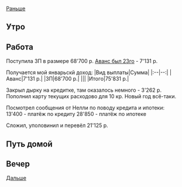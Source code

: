 [Раньше](2020.12.28.md)  
## Утро
## Работа
Поступила ЗП в размере 68'700 р.
[Аванс был 23го](2020.12.23.md) - 7'131 р.

Получается мой январьскй доход:
|Вид выплаты|Сумма|
|:--|--:|
|Аванс|7'131 р.|
|ЗП|68'700 р.|
|||
|Итого|75'831 р.|

Закрыл дырку на кредитке, там оказалось немного - 3'262 р.  
Пополнил карту текущих расходово для 10 кр. Новый год всё-таки.

Посмотрел сообщения от Нелли по поводу кредита и ипотеки:  
13'400 - платёж по кредиту
28'850 - платёж по ипотеке

Сложил, уполовинил и перевёл 21'125 р.
## Путь домой
## Вечер
[Дальше](2020.12.30.md)
